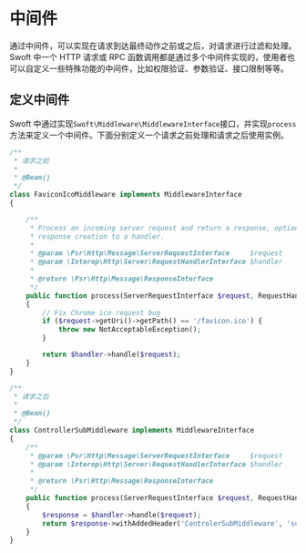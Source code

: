 # 中间件

通过中间件，可以实现在请求到达最终动作之前或之后，对请求进行过滤和处理。Swoft 中一个 HTTP 请求或 RPC 函数调用都是通过多个中间件实现的，使用者也可以自定义一些特殊功能的中间件，比如权限验证、参数验证、接口限制等等。

## 定义中间件

Swoft 中通过实现`Swoft\Middleware\MiddlewareInterface`接口，并实现`process`方法来定义一个中间件。下面分别定义一个请求之前处理和请求之后使用实例。

```php
/**
 * 请求之前
 *
 * @Bean()
 */
class FaviconIcoMiddleware implements MiddlewareInterface
{

    /**
     * Process an incoming server request and return a response, optionally delegating
     * response creation to a handler.
     *
     * @param \Psr\Http\Message\ServerRequestInterface     $request
     * @param \Interop\Http\Server\RequestHandlerInterface $handler
     *
     * @return \Psr\Http\Message\ResponseInterface
     */
    public function process(ServerRequestInterface $request, RequestHandlerInterface $handler): ResponseInterface
    {
        // Fix Chrome ico request bug
        if ($request->getUri()->getPath() == '/favicon.ico') {
            throw new NotAcceptableException();
        }

        return $handler->handle($request);
    }
}

/**
 * 请求之后
 * 
 * @Bean()
 */
class ControllerSubMiddleware implements MiddlewareInterface
{
    /**
     * @param \Psr\Http\Message\ServerRequestInterface     $request
     * @param \Interop\Http\Server\RequestHandlerInterface $handler
     *
     * @return \Psr\Http\Message\ResponseInterface
     */
    public function process(ServerRequestInterface $request, RequestHandlerInterface $handler): ResponseInterface
    {
        $response = $handler->handle($request);
        return $response->withAddedHeader('ControlerSubMiddleware', 'success');
    }
}
```

